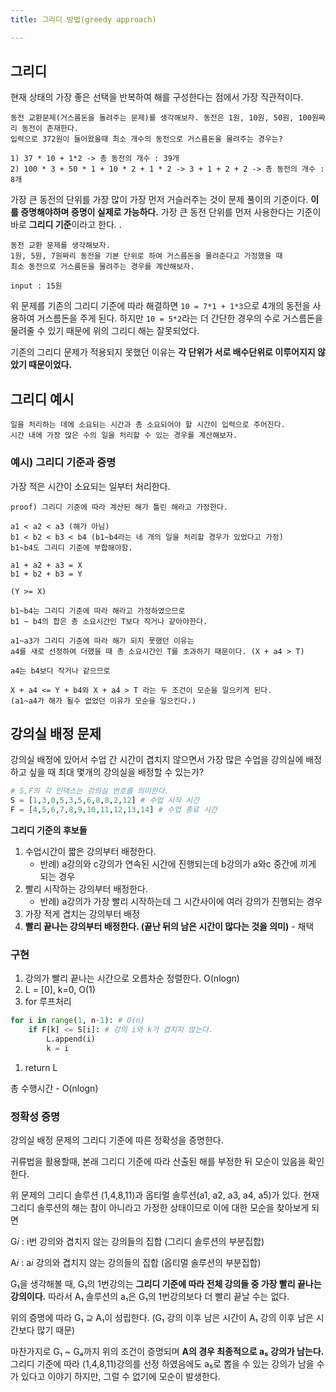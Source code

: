 ```yaml
---
title: 그리디 방법(greedy approach)

---
```

## 그리디

현재 상태의 가장 좋은 선택을 반복하여 해를 구성한다는 점에서 가장 직관적이다.

```text
동전 교환문제(거스름돈을 돌려주는 문제)를 생각해보자. 동전은 1원, 10원, 50원, 100원짜리 동전이 존재한다.
입력으로 372원이 들어왔을때 최소 개수의 동전으로 거스름돈을 물려주는 경우는?

1) 37 * 10 + 1*2 -> 총 동전의 개수 : 39개
2) 100 * 3 + 50 * 1 + 10 * 2 + 1 * 2 -> 3 + 1 + 2 + 2 -> 총 동전의 개수 : 8개
```

가장 큰 동전의 단위를 가장 많이 가장 먼저 거슬러주는 것이 문제 풀이의 기준이다. **이를 증명해야하며 증명이 실제로 가능하다.** 가장 큰 동전 단위를 먼저 사용한다는 기준이 바로 **그리디 기준**이라고 한다. . 

```text
동전 교환 문제를 생각해보자.
1원, 5원, 7원짜리 동전을 기본 단위로 하여 거스름돈을 물려준다고 가정했을 때
최소 동전으로 거스름돈을 물려주는 경우를 계산해보자.

input : 15원
```

위 문제를 기존의 그리디 기준에 따라 해결하면 `10 = 7*1 + 1*3`으로 4개의 동전을 사용하여 거스름돈을 주게 된다.
하지만 `10 = 5*2`라는 더 간단한 경우의 수로 거스름돈을 물려줄 수 있기 때문에 위의 그리디 해는 잘못되었다.

기존의 그리디 문제가 적용되지 못했던 이유는 **각 단위가 서로 배수단위로 이루어지지 않았기 때문이었다.**

## 그리디 예시

```text
일을 처리하는 데에 소요되는 시간과 총 소요되어야 할 시간이 입력으로 주어진다.
시간 내에 가장 많은 수의 일을 처리할 수 있는 경우를 계산해보자.
```

### 예시) 그리디 기준과 증명

가장 적은 시간이 소요되는 일부터 처리한다.

```text
proof) 그리디 기준에 따라 계산된 해가 틀린 해라고 가정한다.

a1 < a2 < a3 (해가 아님)
b1 < b2 < b3 < b4 (b1~b4라는 네 개의 일을 처리할 경우가 있었다고 가정)
b1~b4도 그리디 기준에 부합해야함.

a1 + a2 + a3 = X
b1 + b2 + b3 = Y

(Y >= X)

b1~b4는 그리디 기준에 따라 해라고 가정하였으므로
b1 ~ b4의 합은 총 소요시간인 T보다 작거나 같아야한다.

a1~a3가 그리디 기준에 따라 해가 되지 못했던 이유는
a4를 새로 선정하여 더했을 때 총 소요시간인 T를 초과하기 때문이다. (X + a4 > T)

a4는 b4보다 작거나 같으므로

X + a4 <= Y + b4와 X + a4 > T 라는 두 조건이 모순을 일으키게 된다.
(a1~a4가 해가 될수 없었던 이유가 모순을 일으킨다.)
```

## 강의실 배정 문제

강의실 배정에 있어서 수업 간 시간이 겹치지 않으면서 가장 많은 수업을 강의실에 배정하고 싶을 때 최대 몇개의 강의실을 배정할 수 있는가?

```python
# S,F의 각 인덱스는 강의실 번호를 의미한다.
S = [1,3,0,5,3,5,6,8,8,2,12] # 수업 시작 시간
F = [4,5,6,7,8,9,10,11,12,13,14] # 수업 종료 시간
```

**그리디 기준의 후보들**

1. 수업시간이 짧은 강의부터 배정한다.
   * 반례) a강의와 c강의가 연속된 시간에 진행되는데 b강의가 a와c 중간에 끼게 되는 경우
2. 빨리 시작하는 강의부터 배정한다.
   * 반례) a강의가 가장 빨리 시작하는데 그 시간사이에 여러 강의가 진행되는 경우
3. 가장 적게 겹치는 강의부터 배정
4. **빨리 끝나는 강의부터 배정한다. (끝난 뒤의 남은 시간이 많다는 것을 의미)** - 채택

### 구현

1. 강의가 빨리 끝나는 시간으로 오름차순 정렬한다. O(nlogn)
2. L = \[0\], k=0, O(1)
3. for 루프처리

```python
for i in range(1, n-1): # O(n)
    if F[k] <= S[i]: # 강의 i와 k가 겹치지 않는다.
        L.append(i)
        k = i
```

1. return L

총 수행시간 - O(nlogn)

### 정확성 증명

강의실 배정 문제의 그리디 기준에 따른 정확성을 증명한다.

귀류법을 활용할때, 본래 그리디 기준에 따라 산출된 해를 부정한 뒤 모순이 있음을 확인한다.

위 문제의 그리디 솔루션 (1,4,8,11)과 옵티멀 솔루션(a1, a2, a3, a4, a5)가 있다. 현재 그리디 솔루션의 해는 참이 아니라고 가정한 상태이므로 이에 대한 모순을 찾아보게 되면

G𝑖 : i번 강의와 겹치지 않는 강의들의 집합 (그리디 솔루션의 부분집합)

A𝑖 : a𝑖 강의와 겹치지 않는 강의들의 집합 (옵티멀 솔루션의 부분집합)

G₁을 생각해볼 때, G₁의 1번강의는 **그리디 기준에 따라 전체 강의들 중 가장 빨리 끝나는 강의이다.** 따라서 A₁ 솔루션의 a₁은 G₁의 1번강의보다 더 빨리 끝날 수는 없다.

위의 증명에 따라 G₁ ⊇ A₁이 성립한다. (G₁ 강의 이후 남은 시간이 A₁ 강의 이후 남은 시간보다 많기 때문)

마찬가지로 G₁ \~ G₄까지 위의 조건이 증명되며 **A의 경우 최종적으로 a₅ 강의가 남는다.** 그리디 기준에 따라 (1,4,8,11)강의를 선정 하였음에도 a₅로 뽑을 수 있는 강의가 남을 수가 있다고 이야기 하지만, 그럴 수 없기에 모순이 발생한다.